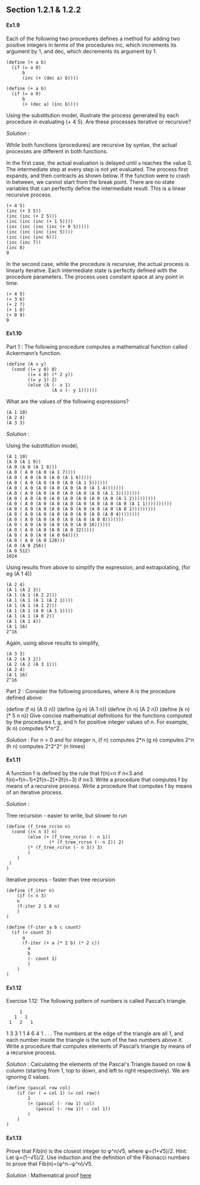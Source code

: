 
## Section 1.2.1 & 1.2.2

#### Ex1.9

Each of the following two procedures defines a method for adding two positive integers in terms of the procedures inc, which increments its argument by 1, and dec, which decrements its argument by 1.

```
(define (+ a b)
  (if (= a 0) 
      b 
      (inc (+ (dec a) b))))

(define (+ a b)
  (if (= a 0) 
      b 
      (+ (dec a) (inc b))))
```
Using the substitution model, illustrate the process generated by each procedure in evaluating (+ 4 5). Are these processes iterative or recursive?

_Solution_ :

While both functions (procedures) are recursive by syntax, the actual processes are different in both functions.

In the first case, the actual evaluation is delayed until `a` reaches the value 0. The intermediate step at every step is not yet evaluated. The process first expands, and then contracts as shown below. If the function were to crash in between, we cannot start from the break point. There are no state variables that can perfectly define the intermediate resutl. This is a linear recursive process.

```
(+ 4 5)
(inc (+ 3 5))
(inc (inc (+ 2 5)))
(inc (inc (inc (+ 1 5))))
(inc (inc (inc (inc (+ 0 5)))))
(inc (inc (inc (inc 5))))
(inc (inc (inc 6)))
(inc (inc 7))
(inc 8)
9
```

In the second case, while the procedure is recursive, the actual process is linearly iterative. Each intermediate state is perfectly defined with the procedure parameters. The process uses constant space at any point in time.
```
(+ 4 5)
(+ 3 6)
(+ 2 7)
(+ 1 8)
(+ 0 9)
9
```

#### Ex1.10

Part 1 : The following procedure computes a mathematical function called Ackermann’s function.
```
(define (A x y)
  (cond ((= y 0) 0)
        ((= x 0) (* 2 y))
        ((= y 1) 2)
        (else (A (- x 1)
                 (A x (- y 1))))))
```
What are the values of the following expressions?
```
(A 1 10)
(A 2 4)
(A 3 3)
```
_Solution_ :

Using the substitution model, 
```
(A 1 10)
(A 0 (A 1 9))
(A 0 (A 0 (A 1 8)))
(A 0 ( A 0 (A 0 (A 1 7))))
(A 0 ( A 0 (A 0 (A 0 (A 1 6)))))
(A 0 ( A 0 (A 0 (A 0 (A 0 (A 1 5))))))
(A 0 ( A 0 (A 0 (A 0 (A 0 (A 0 (A 1 4)))))))
(A 0 ( A 0 (A 0 (A 0 (A 0 (A 0 (A 0 (A 1 3))))))))
(A 0 ( A 0 (A 0 (A 0 (A 0 (A 0 (A 0 (A 0 (A 1 2)))))))))
(A 0 ( A 0 (A 0 (A 0 (A 0 (A 0 (A 0 (A 0 (A 0 (A 1 1))))))))))
(A 0 ( A 0 (A 0 (A 0 (A 0 (A 0 (A 0 (A 0 (A 0 2)))))))))
(A 0 ( A 0 (A 0 (A 0 (A 0 (A 0 (A 0 (A 0 4))))))))
(A 0 ( A 0 (A 0 (A 0 (A 0 (A 0 (A 0 8)))))))
(A 0 ( A 0 (A 0 (A 0 (A 0 (A 0 16))))))
(A 0 ( A 0 (A 0 (A 0 (A 0 32)))))
(A 0 ( A 0 (A 0 (A 0 64))))
(A 0 ( A 0 (A 0 128)))
(A 0 (A 0 256))
(A 0 512)
1024
```

Using results from above to simplify the expression, and extrapolating, (for eg (A 1 4)) 
```
(A 2 4)
(A 1 (A 2 3))
(A 1 (A 1 (A 2 2)))
(A 1 (A 1 (A 1 (A 2 1))))
(A 1 (A 1 (A 1 2)))
(A 1 (A 1 (A 0 (A 1 1))))
(A 1 (A 1 (A 0 2))
(A 1 (A 1 4))
(A 1 16)
2^16
```

Again, using above results to simplify, 
```
(A 3 3)
(A 2 (A 3 2))
(A 2 (A 2 (A 3 1)))
(A 2 4)
(A 1 16)
2^16
```

Part 2 : Consider the following procedures, where A is the procedure defined above:

(define (f n) (A 0 n))
(define (g n) (A 1 n))
(define (h n) (A 2 n))
(define (k n) (* 5 n n))
Give concise mathematical definitions for the functions computed by the procedures f, g, and h for positive integer values of n. For example, (k n) computes 5*n^2 .

_Solution_ :
For n > 0 and for integer n, 
(f n) computes 2*n
(g n) computes 2^n
(h n) computes 2^2^2^   (n times)

#### Ex1.11

A function f is defined by the rule that f(n)=n if n<3 and f(n)=f(n−1)+2f(n−2)+3f(n−3) if n≥3. Write a procedure that computes f by means of a recursive process. Write a procedure that computes f by means of an iterative process.

_Solution_ :

Tree recursion - easier to write, but slower to run
```
(define (f_tree_rcrsn n)
  (cond ((< n 3) n)
        (else (+ (f_tree_rcrsn (- n 1))
                (* (f_tree_rcrsn (- n 2)) 2)
		(* (f_tree_rcrsn (- n 3)) 3)
		)
	)
 )
)
```

Iterative process - faster than tree recursion
```
(define (f_iter n) 
	(if (< n 3)
	n
	(f-iter 2 1 0 n)
	)
)

(define (f-iter a b c count)
  (if (< count 3)
      a
      (f-iter (+ a (* 2 b) (* 2 c)) 
		a 
		b 
		(- count 1)
		)
	)
)
```

#### Ex1.12

Exercise 1.12: The following pattern of numbers is called Pascal’s triangle.

         1
       1   1
     1   2   1
   1   3   3   1
 1   4   6   4   1
       . . .
The numbers at the edge of the triangle are all 1, and each number inside the triangle is the sum of the two numbers above it. Write a procedure that computes elements of Pascal’s triangle by means of a recursive process.

_Solution_ : Calculating the elements of the Pascal's Triangle based on row & column (starting from 1, top to down, and left to right respectively). We are ignoring 0 values.

```
(define (pascal row col)
	(if (or ( = col 1) (= col row))
		1
		(+ (pascal (- row 1) col)
		   (pascal (- row 1)( - col 1))		
		)
	)
)
```

#### Ex1.13

Prove that Fib(n) is the closest integer to φ^n/√5, where φ=(1+√5)/2. 
Hint: Let ψ=(1−√5)/2. Use induction and the definition of the Fibonacci numbers to prove that Fib(n)=(φ^n−ψ^n)/√5.

_Solution_ : Mathematical proof [here](https://www.evernote.com/shard/s100/client/snv?noteGuid=6a4b59d5-e99f-417c-9ef3-bcf03a4efecd&noteKey=7e030d4602a0bef5df0d6dd4c2ad47bf&sn=https%3A%2F%2Fwww.evernote.com%2Fshard%2Fs100%2Fsh%2F6a4b59d5-e99f-417c-9ef3-bcf03a4efecd%2F7e030d4602a0bef5df0d6dd4c2ad47bf&title=Exercise%2B1.13)
